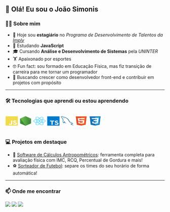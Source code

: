 ## 👋 Olá! Eu sou o João Simonis

### 🙋‍♂️ Sobre mim
- 🚀 Hoje sou **estagiário** no *Programa de Desenvolvimento de Talentos da [Imply](https://imply.com/pt/)*
- 🌱 Estudando **JavaScript**
- 🎓 Cursando **Análise e Desenvolvimento de Sistemas** pela *UNINTER*
- 🏋️ Apaixonado por esportes
- 🤓 Fun fact: sou formado em Educação Física, mas fiz transição de carreira para me tornar um programador
- 🎯 Buscando crescer como desenvolvedor front-end e contribuir em projetos com propósito

---

### 🛠️ Tecnologias que aprendi ou estou aprendendo
<div style="display: inline_block"><br>
  <img align="center" alt="Joao-Js" height="30" width="40" src="https://raw.githubusercontent.com/devicons/devicon/master/icons/javascript/javascript-plain.svg">
  <img align="center" alt="Joao-NodeJS" height="30" width="40" src="https://raw.githubusercontent.com/devicons/devicon/master/icons/nodejs/nodejs-original.svg">
  <img align="center" alt="Joao-React" height="30" width="40" src="https://raw.githubusercontent.com/devicons/devicon/master/icons/react/react-original.svg">
  <img align="center" alt="Joao-TS" height="30" width="40" src="https://raw.githubusercontent.com/devicons/devicon/master/icons/typescript/typescript-original.svg">
  <img align="center" alt="Joao-MySQL" height="30" width="40" src="https://raw.githubusercontent.com/devicons/devicon/master/icons/mysql/mysql-original.svg">
  <img align="center" alt="Joao-HTML" height="30" width="40" src="https://raw.githubusercontent.com/devicons/devicon/master/icons/html5/html5-original.svg">
  <img align="center" alt="Joao-CSS" height="30" width="40" src="https://raw.githubusercontent.com/devicons/devicon/master/icons/css3/css3-original.svg">
</div>

<br>

### 💻 Projetos em destaque
- 📏 [Software de Cálculos Antropométricos](https://joaosimonis.github.io/projeto_software-completo-antropometrico/): ferramenta completa para avaliação física com IMC, RCQ, Percentual de Gordura e mais!
- ⚽ [Sorteador de Futebol](https://joaosimonis.github.io/sorteador-de-futebol/): separe os times do seu horário de forma automática!

---

### 📫 Onde me encontrar
 
<div> 
  <a href="https://instagram.com/joaosimonis2000" target="_blank"><img src="https://img.shields.io/badge/-Instagram-%23E4405F?style=for-the-badge&logo=instagram&logoColor=white" target="_blank"></a>
  <a href = "mailto:joaosimonis2000@gmail.com"><img src="https://img.shields.io/badge/-Gmail-%23333?style=for-the-badge&logo=gmail&logoColor=white" target="_blank"></a>
  <a href="https://www.linkedin.com/in/joaosimonis/" target="_blank"><img src="https://img.shields.io/badge/-LinkedIn-%230077B5?style=for-the-badge&logo=linkedin&logoColor=white" target="_blank"></a> 
</div>
